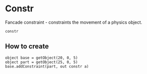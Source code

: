 # Constr

Fancade constraint - constraints the movement of a physics object.

```
constr
```

## How to create

``` fcs
object base = getObject(20, 0, 5)
object part = getObject(25, 0, 5)
base.addConstraint(part, out constr a)
```

